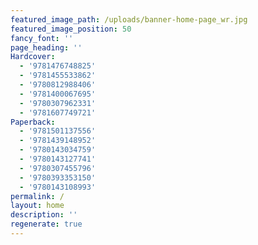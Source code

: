 ```yaml
---
featured_image_path: /uploads/banner-home-page_wr.jpg
featured_image_position: 50
fancy_font: ''
page_heading: ''
Hardcover:
  - '9781476748825'
  - '9781455533862'
  - '9780812988406'
  - '9781400067695'
  - '9780307962331'
  - '9781607749721'
Paperback:
  - '9781501137556'
  - '9781439148952'
  - '9780143034759'
  - '9780143127741'
  - '9780307455796'
  - '9780393353150'
  - '9780143108993'
permalink: /
layout: home
description: ''
regenerate: true
---
```


